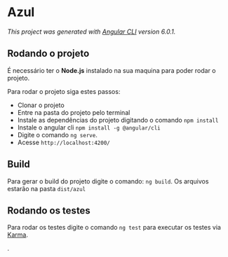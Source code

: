 # Azul

_This project was generated with [Angular CLI](https://github.com/angular/angular-cli) version 6.0.1._

## Rodando o projeto

É necessário ter o **Node.js** instalado na sua maquina para poder rodar o projeto.

Para rodar o projeto siga estes passos:
- Clonar o projeto
- Entre na pasta do projeto pelo terminal
- Instale as dependências do projeto digitando o comando `npm install`
- Instale o angular cli `npm install -g @angular/cli`
- Digite o comando `ng serve`.
- Acesse `http://localhost:4200/`

## Build

Para gerar o build do projeto digite o comando: `ng build`.
Os arquivos estarão na pasta `dist/azul`

## Rodando os testes

Para rodar os testes digite o comando `ng test` para executar os testes via [Karma](https://karma-runner.github.io).

.
